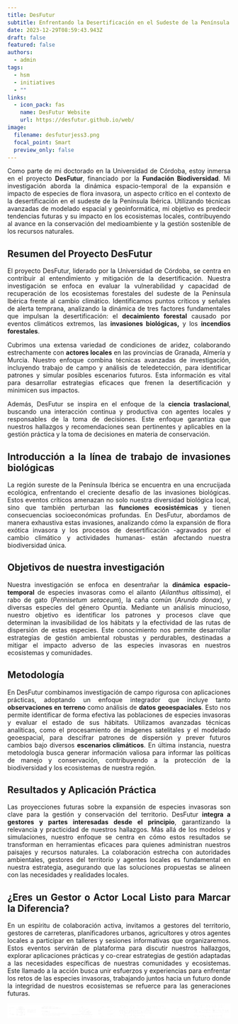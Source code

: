```yaml
---
title: DesFutur
subtitle: Enfrentando la Desertificación en el Sudeste de la Península Ibérica
date: 2023-12-29T08:59:43.943Z
draft: false
featured: false
authors:
  - admin
tags:
  - hsm
  - initiatives
  - ""
links:
  - icon_pack: fas
    name: DesFutur Website
    url: https://desfutur.github.io/web/
image:
  filename: desfuturjess3.png
  focal_point: Smart
  preview_only: false
---
```

<!--StartFragment-->

<div style="text-align: justify;">

Como parte de mi doctorado en la Universidad de Córdoba, estoy inmersa en el proyecto **DesFutur**, financiado por la **Fundación Biodiversidad**. Mi investigación aborda la dinámica espacio-temporal de la expansión e impacto de especies de flora invasora, un aspecto crítico en el contexto de la desertificación en el sudeste de la Península Ibérica. Utilizando técnicas avanzadas de modelado espacial y geoinformática, mi objetivo es predecir tendencias futuras y su impacto en los ecosistemas locales, contribuyendo al avance en la conservación del medioambiente y la gestión sostenible de los recursos naturales. 

<!--EndFragment-->

<!--StartFragment-->

<div style="text-align: justify;">



## Resumen del Proyecto DesFutur

El proyecto DesFutur, liderado por la Universidad de Córdoba, se centra en contribuir al entendimiento y mitigación de la desertificación. Nuestra investigación se enfoca en evaluar la vulnerabilidad y capacidad de recuperación de los ecosistemas forestales del sudeste de la Península Ibérica frente al cambio climático. Identificamos puntos críticos y señales de alerta temprana, analizando la dinámica de tres factores fundamentales que impulsan la desertificación: el **decaimiento forestal** causado por eventos climáticos extremos, las **invasiones biológicas,** y los **incendios forestales**.

Cubrimos una extensa variedad de condiciones de aridez, colaborando estrechamente con **actores locales** en las provincias de Granada, Almería y Murcia. Nuestro enfoque combina técnicas avanzadas de investigación, incluyendo trabajo de campo y análisis de teledetección, para identificar patrones y simular posibles escenarios futuros. Esta información es vital para desarrollar estrategias eficaces que frenen la desertificación y minimicen sus impactos.

Además, DesFutur se inspira en el enfoque de la **ciencia traslacional**, buscando una interacción continua y productiva con agentes locales y responsables de la toma de decisiones. Este enfoque garantiza que nuestros hallazgos y recomendaciones sean pertinentes y aplicables en la gestión práctica y la toma de decisiones en materia de conservación.

<!--EndFragment-->

<!--StartFragment-->

<div style="text-align: justify;">

## Introducción a la línea de trabajo de invasiones biológicas

La región sureste de la Península Ibérica se encuentra en una encrucijada ecológica, enfrentando el creciente desafío de las invasiones biológicas. Estos eventos críticos amenazan no solo nuestra diversidad biológica local, sino que también perturban las **funciones ecosistémicas** y tienen consecuencias socioeconómicas profundas. En DesFutur, abordamos de manera exhaustiva estas invasiones, analizando cómo la expansión de flora exótica invasora y los procesos de desertificación -agravados por el cambio climático y actividades humanas- están afectando nuestra biodiversidad única. 

<!--EndFragment-->

<!--StartFragment-->

<div style="text-align: justify;">

## Objetivos de nuestra investigación

Nuestra investigación se enfoca en desentrañar la **dinámica espacio-temporal** de especies invasoras como el ailanto (*Ailanthus altissima*), el rabo de gato (*Pennisetum setaceum*), la caña común (*Arundo donax*), y diversas especies del género Opuntia. Mediante un análisis minucioso, nuestro objetivo es identificar los patrones y procesos clave que determinan la invasibilidad de los hábitats y la efectividad de las rutas de dispersión de estas especies. Este conocimiento nos permite desarrollar estrategias de gestión ambiental robustas y perdurables, destinadas a mitigar el impacto adverso de las especies invasoras en nuestros ecosistemas y comunidades. 

<!--EndFragment-->

<!--StartFragment-->

<div style="text-align: justify;">

## Metodología

En DesFutur combinamos investigación de campo rigurosa con aplicaciones prácticas, adoptando un enfoque integrador que incluye tanto **observaciones en terreno** como análisis de **datos geoespaciales**. Esto nos permite identificar de forma efectiva las poblaciones de especies invasoras y evaluar el estado de sus hábitats. Utilizamos avanzadas técnicas analíticas, como el procesamiento de imágenes satelitales y el modelado geoespacial, para descifrar patrones de dispersión y prever futuros cambios bajo diversos **escenarios climáticos**. En última instancia, nuestra metodología busca generar información valiosa para informar las políticas de manejo y conservación, contribuyendo a la protección de la biodiversidad y los ecosistemas de nuestra región. 

<!--EndFragment-->

<!--StartFragment-->

<div style="text-align: justify;">

## Resultados y Aplicación Práctica

Las proyecciones futuras sobre la expansión de especies invasoras son clave para la gestión y conservación del territorio. DesFutur **integra a gestores y partes interesadas desde el principio**, garantizando la relevancia y practicidad de nuestros hallazgos. Más allá de los modelos y simulaciones, nuestro enfoque se centra en cómo estos resultados se transforman en herramientas eficaces para quienes administran nuestros paisajes y recursos naturales. La colaboración estrecha con autoridades ambientales, gestores del territorio y agentes locales es fundamental en nuestra estrategia, asegurando que las soluciones propuestas se alineen con las necesidades y realidades locales. 

<!--EndFragment-->

<!--StartFragment-->

<div style="text-align: justify;">

## ¿Eres un Gestor o Actor Local Listo para Marcar la Diferencia?

En un espíritu de colaboración activa, invitamos a gestores del territorio, gestores de carreteras, planificadores urbanos, agricultores y otros agentes locales a participar en talleres y sesiones informativas que organizaremos. Estos eventos servirán de plataforma para discutir nuestros hallazgos, explorar aplicaciones prácticas y co-crear estrategias de gestión adaptadas a las necesidades específicas de nuestras comunidades y ecosistemas. Este llamado a la acción busca unir esfuerzos y experiencias para enfrentar los retos de las especies invasoras, trabajando juntos hacia un futuro donde la integridad de nuestros ecosistemas se refuerce para las generaciones futuras.  

<!--EndFragment-->

![](vice3-mterd-fb-prtr-next_bandera_blanco.png)